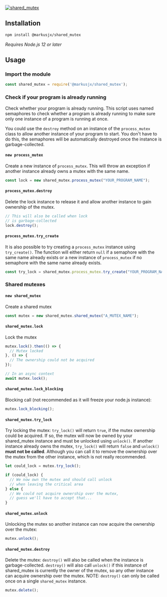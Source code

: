 [![shared_mutex](https://socialify.git.ci/MarkusJx/shared_mutex/image?description=1&descriptionEditable=Shared%2FNamed%20mutexes%20for%20JavaScript&language=1&owner=1&theme=Light)](README.md)

## Installation
```sh
npm install @markusjx/shared_mutex
```
*Requires Node.js 12 or later*

## Usage
### Import the module
```js
const shared_mutex = require('@markusjx/shared_mutex');
```

### Check if your program is already running
Check whether your program is already running.
This script uses named semaphores to check whether a program is already running
to make sure only one instance of a program is running at once. 

You could use the ``destroy`` method on an instance of the ``process_mutex`` class
to allow another instance of your program to start. You don't have to do this,
the semaphores will be automatically destroyed once the instance is garbage-collected.

#### ``new process_mutex``
Create a new instance of ``process_mutex``. This will throw an exception if another
instance already owns a mutex with the same name.
```js
const lock = new shared_mutex.process_mutex("YOUR_PROGRAM_NAME");
```

#### ``process_mutex.destroy``
Delete the lock instance to release it and allow another
instance to gain ownership of the mutex.
```js
// This will also be called when lock
// is garbage-collected
lock.destroy();
```

#### ``process_mutex.try_create``
It is also possible to try creating a ``process_mutex`` instance using
``try_create()``. The function will either return ``null`` if a
semaphore with the same name already exists or a new instance of
``process_mutex`` if no semaphore with the same name already exists.
```js
const try_lock = shared_mutex.process_mutex.try_create("YOUR_PROGRAM_NAME");
```

### Shared mutexes
#### ``new shared_mutex``
Create a shared mutex
```js
const mutex = new shared_mutex.shared_mutex("A_MUTEX_NAME");
```

#### ``shared_mutex.lock``
Lock the mutex
```js
mutex.lock().then(() => {
  // Mutex locked
}, () => {
  // The ownership could not be acquired
});

// In an async context
await mutex.lock();
```

#### ``shared_mutex.lock_blocking``
Blocking call (not recommended as it will freeze your node.js instance):
```js
mutex.lock_blocking();
```

#### ``shared_mutex.try_lock``
Try locking the mutex: ``try_lock()`` will return ``true``, if the mutex ownership could
be acquired. If so, the mutex will now be owned by your shared_mutex instance and must be
unlocked using ``unlock()``. If another instance already owns the mutex, ``try_lock()``
will return ``false`` and ``unlock()`` **must not be called**. Although you can call it
to remove the ownership over the mutex from the other instance, which is not really recommended.
```js
let could_lock = mutex.try_lock();

if (could_lock) {
  // We now own the mutex and should call unlock
  // when leaving the critical area 
} else {
  // We could not acquire ownership over the mutex,
  // guess we'll have to accept that...
}
```

#### ``shared_mutex.unlock``
Unlocking the mutex so another instance can now acquire the ownership over the mutex:
```js
mutex.unlock();
```

#### ``shared_mutex.destroy``
Delete the mutex: ``destroy()`` will also be called when the instance is garbage-collected.
``destroy()`` will also call ``unlock()`` if this instance of shared_mutex is
currently the owner of the mutex, so any other instance can acquire ownership
over the mutex.
NOTE: ``destroy()`` can only be called once on a single ``shared_mutex`` instance.
```js
mutex.delete();
```
